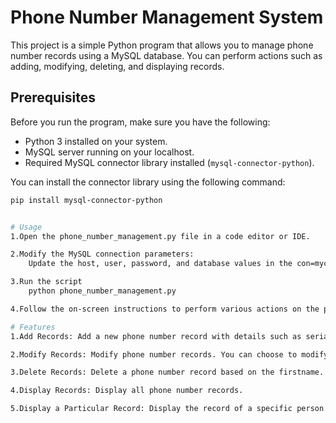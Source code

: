 # Phone Number Management System

This project is a simple Python program that allows you to manage phone number records using a MySQL database. You can perform actions such as adding, modifying, deleting, and displaying records.

## Prerequisites

Before you run the program, make sure you have the following:

- Python 3 installed on your system.
- MySQL server running on your localhost.
- Required MySQL connector library installed (`mysql-connector-python`).

You can install the connector library using the following command:
```bash
pip install mysql-connector-python


# Usage
1.Open the phone_number_management.py file in a code editor or IDE.

2.Modify the MySQL connection parameters:
    Update the host, user, password, and database values in the con=mycon.connect(...) line according to your MySQL configuration.

3.Run the script
    python phone_number_management.py

4.Follow the on-screen instructions to perform various actions on the phone number records.

# Features
1.Add Records: Add a new phone number record with details such as serial number, phone number, firstname, lastname, address, and email ID.

2.Modify Records: Modify phone number records. You can choose to modify phone numbers, first names, last names, addresses, or email IDs.

3.Delete Records: Delete a phone number record based on the firstname.

4.Display Records: Display all phone number records.

5.Display a Particular Record: Display the record of a specific person based on their firstname.

